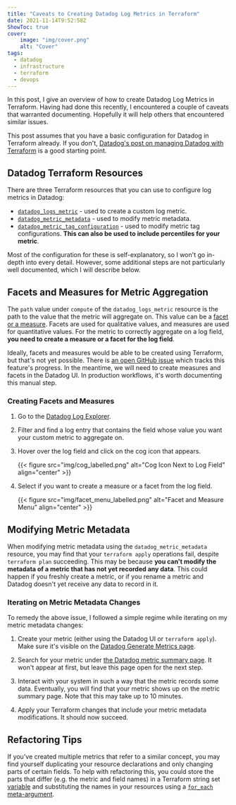 ```yaml
---
title: "Caveats to Creating Datadog Log Metrics in Terraform"
date: 2021-11-14T9:52:58Z
ShowToc: true
cover:
    image: "img/cover.png"
    alt: "Cover"
tags:
  - datadog
  - infrastructure
  - terraform
  - devops
---
```


In this post, I give an overview of how to create Datadog Log Metrics in Terraform. Having had done this recently, I encountered a couple of caveats that warranted documenting. Hopefully it will help others that encountered similar issues.

This post assumes that you have a basic configuration for Datadog in Terraform already. If you don't, [Datadog's post on managing Datadog with Terraform](https://www.datadoghq.com/blog/managing-datadog-with-terraform/) is a good starting point.

## Datadog Terraform Resources

There are three Terraform resources that you can use to configure log metrics in Datadog:

- [`datadog_logs_metric`](https://registry.terraform.io/providers/DataDog/datadog/latest/docs/resources/logs_metric) - used to create a custom log metric.
- [`datadog_metric_metadata`](https://registry.terraform.io/providers/DataDog/datadog/latest/docs/resources/metric_metadata) - used to modify metric metadata.
- [`datadog_metric_tag_configuration`](https://registry.terraform.io/providers/DataDog/datadog/latest/docs/resources/metric_tag_configuration) - used to modify metric tag configurations. **This can also be used to include percentiles for your metric**.

Most of the configuration for these is self-explanatory, so I won't go in-depth into every detail. However, some additional steps are not particularly well documented, which I will describe below.

## Facets and Measures for Metric Aggregation

The `path` value under `compute` of the `datadog_logs_metric` resource is the path to the value that the metric will aggregate on. This value can be a [facet or a measure](https://docs.datadoghq.com/logs/explorer/facets/). Facets are used for qualitative values, and measures are used for quantitative values. For the metric to correctly aggregate on a log field, **you need to create a measure or a facet for the log field**.

Ideally, facets and measures would be able to be created using Terraform, but that's not yet possible. There is [an open GitHub issue](https://github.com/DataDog/terraform-provider-datadog/issues/225) which tracks this feature's progress. In the meantime, we will need to create measures and facets in the Datadog UI. In production workflows, it's worth documenting this manual step.

### Creating Facets and Measures

1. Go to the [Datadog Log Explorer](https://app.datadoghq.eu/logs).

2. Filter and find a log entry that contains the field whose value you want your custom metric to aggregate on.

3. Hover over the log field and click on the cog icon that appears.

    {{< figure src="img/cog_labelled.png" alt="Cog Icon Next to Log Field" align="center" >}}

4. Select if you want to create a measure or a facet from the log field.

    {{< figure src="img/facet_menu_labelled.png" alt="Facet and Measure Menu" align="center" >}}

## Modifying Metric Metadata

When modifying metric metadata using the `datadog_metric_metadata` resource, you may find that your `terraform apply` operations fail, despite `terraform plan` succeeding. This may be because **you can't modify the metadata of a metric that has not yet recorded any data**. This could happen if you freshly create a metric, or if you rename a metric and Datadog doesn't yet receive any data to record in it.

### Iterating on Metric Metadata Changes

To remedy the above issue, I followed a simple regime while iterating on my metric metadata changes:

1. Create your metric (either using the Datadog UI or `terraform apply`). Make sure it's visible on the [Datadog Generate Metrics page](https://app.datadoghq.eu/logs/pipelines/generate-metrics).

2. Search for your metric under [the Datadog metric summary page](https://app.datadoghq.eu/metric/summary). It won't appear at first, but leave this page open for the next step.

3. Interact with your system in such a way that the metric records some data. Eventually, you will find that your metric shows up on the metric summary page. Note that this may take up to 10 minutes.

4. Apply your Terraform changes that include your metric metadata modifications. It should now succeed.

## Refactoring Tips

If you've created multiple metrics that refer to a similar concept, you may find yourself duplicating your resource declarations and only changing parts of certain fields. To help with refactoring this, you could store the parts that differ (e.g. the metric and field names) in a Terraform string set [variable](https://www.terraform.io/docs/language/values/variables.html) and substituting the names in your resources using a [`for_each` meta-argument](https://www.terraform.io/docs/language/meta-arguments/for_each.html).
